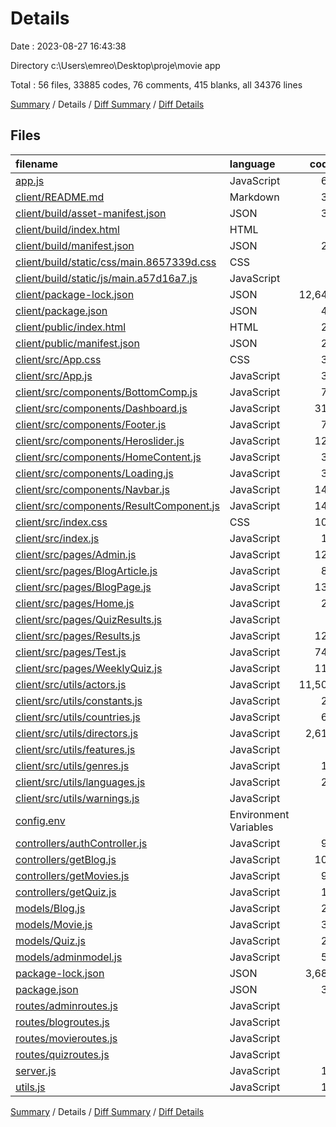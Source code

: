 # Details

Date : 2023-08-27 16:43:38

Directory c:\\Users\\emreo\\Desktop\\proje\\movie app

Total : 56 files,  33885 codes, 76 comments, 415 blanks, all 34376 lines

[Summary](results.md) / Details / [Diff Summary](diff.md) / [Diff Details](diff-details.md)

## Files
| filename | language | code | comment | blank | total |
| :--- | :--- | ---: | ---: | ---: | ---: |
| [app.js](/app.js) | JavaScript | 64 | 4 | 12 | 80 |
| [client/README.md](/client/README.md) | Markdown | 38 | 0 | 33 | 71 |
| [client/build/asset-manifest.json](/client/build/asset-manifest.json) | JSON | 32 | 0 | 0 | 32 |
| [client/build/index.html](/client/build/index.html) | HTML | 1 | 0 | 0 | 1 |
| [client/build/manifest.json](/client/build/manifest.json) | JSON | 25 | 0 | 1 | 26 |
| [client/build/static/css/main.8657339d.css](/client/build/static/css/main.8657339d.css) | CSS | 1 | 1 | 0 | 2 |
| [client/build/static/js/main.a57d16a7.js](/client/build/static/js/main.a57d16a7.js) | JavaScript | 1 | 2 | 0 | 3 |
| [client/package-lock.json](/client/package-lock.json) | JSON | 12,640 | 0 | 1 | 12,641 |
| [client/package.json](/client/package.json) | JSON | 45 | 0 | 1 | 46 |
| [client/public/index.html](/client/public/index.html) | HTML | 20 | 23 | 1 | 44 |
| [client/public/manifest.json](/client/public/manifest.json) | JSON | 25 | 0 | 1 | 26 |
| [client/src/App.css](/client/src/App.css) | CSS | 36 | 0 | 7 | 43 |
| [client/src/App.js](/client/src/App.js) | JavaScript | 31 | 0 | 4 | 35 |
| [client/src/components/BottomComp.js](/client/src/components/BottomComp.js) | JavaScript | 78 | 0 | 9 | 87 |
| [client/src/components/Dashboard.js](/client/src/components/Dashboard.js) | JavaScript | 316 | 0 | 28 | 344 |
| [client/src/components/Footer.js](/client/src/components/Footer.js) | JavaScript | 77 | 1 | 4 | 82 |
| [client/src/components/Heroslider.js](/client/src/components/Heroslider.js) | JavaScript | 126 | 0 | 17 | 143 |
| [client/src/components/HomeContent.js](/client/src/components/HomeContent.js) | JavaScript | 39 | 0 | 7 | 46 |
| [client/src/components/Loading.js](/client/src/components/Loading.js) | JavaScript | 36 | 0 | 8 | 44 |
| [client/src/components/Navbar.js](/client/src/components/Navbar.js) | JavaScript | 140 | 0 | 15 | 155 |
| [client/src/components/ResultComponent.js](/client/src/components/ResultComponent.js) | JavaScript | 149 | 0 | 19 | 168 |
| [client/src/index.css](/client/src/index.css) | CSS | 105 | 17 | 9 | 131 |
| [client/src/index.js](/client/src/index.js) | JavaScript | 10 | 0 | 3 | 13 |
| [client/src/pages/Admin.js](/client/src/pages/Admin.js) | JavaScript | 123 | 0 | 14 | 137 |
| [client/src/pages/BlogArticle.js](/client/src/pages/BlogArticle.js) | JavaScript | 82 | 0 | 14 | 96 |
| [client/src/pages/BlogPage.js](/client/src/pages/BlogPage.js) | JavaScript | 137 | 0 | 14 | 151 |
| [client/src/pages/Home.js](/client/src/pages/Home.js) | JavaScript | 24 | 0 | 3 | 27 |
| [client/src/pages/QuizResults.js](/client/src/pages/QuizResults.js) | JavaScript | 7 | 0 | 2 | 9 |
| [client/src/pages/Results.js](/client/src/pages/Results.js) | JavaScript | 123 | 0 | 18 | 141 |
| [client/src/pages/Test.js](/client/src/pages/Test.js) | JavaScript | 744 | 2 | 48 | 794 |
| [client/src/pages/WeeklyQuiz.js](/client/src/pages/WeeklyQuiz.js) | JavaScript | 118 | 0 | 14 | 132 |
| [client/src/utils/actors.js](/client/src/utils/actors.js) | JavaScript | 11,505 | 0 | 1 | 11,506 |
| [client/src/utils/constants.js](/client/src/utils/constants.js) | JavaScript | 22 | 5 | 0 | 27 |
| [client/src/utils/countries.js](/client/src/utils/countries.js) | JavaScript | 68 | 0 | 1 | 69 |
| [client/src/utils/directors.js](/client/src/utils/directors.js) | JavaScript | 2,618 | 0 | 1 | 2,619 |
| [client/src/utils/features.js](/client/src/utils/features.js) | JavaScript | 8 | 0 | 0 | 8 |
| [client/src/utils/genres.js](/client/src/utils/genres.js) | JavaScript | 10 | 0 | 0 | 10 |
| [client/src/utils/languages.js](/client/src/utils/languages.js) | JavaScript | 22 | 0 | 1 | 23 |
| [client/src/utils/warnings.js](/client/src/utils/warnings.js) | JavaScript | 7 | 0 | 1 | 8 |
| [config.env](/config.env) | Environment Variables | 6 | 0 | 1 | 7 |
| [controllers/authController.js](/controllers/authController.js) | JavaScript | 99 | 9 | 23 | 131 |
| [controllers/getBlog.js](/controllers/getBlog.js) | JavaScript | 100 | 0 | 17 | 117 |
| [controllers/getMovies.js](/controllers/getMovies.js) | JavaScript | 94 | 4 | 15 | 113 |
| [controllers/getQuiz.js](/controllers/getQuiz.js) | JavaScript | 11 | 0 | 4 | 15 |
| [models/Blog.js](/models/Blog.js) | JavaScript | 28 | 0 | 4 | 32 |
| [models/Movie.js](/models/Movie.js) | JavaScript | 34 | 0 | 2 | 36 |
| [models/Quiz.js](/models/Quiz.js) | JavaScript | 24 | 0 | 3 | 27 |
| [models/adminmodel.js](/models/adminmodel.js) | JavaScript | 55 | 8 | 10 | 73 |
| [package-lock.json](/package-lock.json) | JSON | 3,689 | 0 | 1 | 3,690 |
| [package.json](/package.json) | JSON | 33 | 0 | 1 | 34 |
| [routes/adminroutes.js](/routes/adminroutes.js) | JavaScript | 7 | 0 | 3 | 10 |
| [routes/blogroutes.js](/routes/blogroutes.js) | JavaScript | 9 | 0 | 3 | 12 |
| [routes/movieroutes.js](/routes/movieroutes.js) | JavaScript | 6 | 0 | 6 | 12 |
| [routes/quizroutes.js](/routes/quizroutes.js) | JavaScript | 6 | 0 | 3 | 9 |
| [server.js](/server.js) | JavaScript | 18 | 0 | 2 | 20 |
| [utils.js](/utils.js) | JavaScript | 13 | 0 | 5 | 18 |

[Summary](results.md) / Details / [Diff Summary](diff.md) / [Diff Details](diff-details.md)